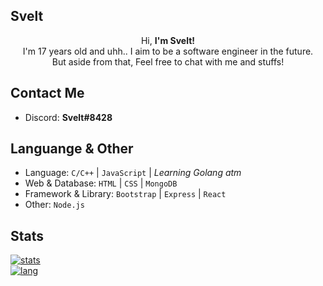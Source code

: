 ## Svelt
<center>
  Hi, <strong>I'm Svelt!</strong> <br> 
I'm 17 years old and uhh.. I aim to be a software engineer in the future. <br> But aside from that, Feel free to chat with me and stuffs!
</center>

## Contact Me
* Discord: **Svelt#8428**

## Languange & Other
* Language: `C/C++` | `JavaScript` | *Learning Golang atm*
* Web & Database: `HTML` | `CSS` | `MongoDB`
* Framework & Library: `Bootstrap` | `Express` | `React`
* Other: `Node.js`

## Stats
[![stats](https://github-readme-stats.vercel.app/api?username=yukii2k&count_private=true&show_icons=true&theme=omni&include_all_commits=true)](https://github.com/yukii2k/)
<br>
[![lang](https://github-readme-stats.vercel.app/api/top-langs/?username=yukii2k&layout=compact&theme=omni)](https://github.com/yukii2k/)
